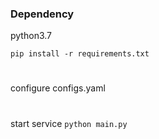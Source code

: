 ### Dependency
python3.7

`pip install -r requirements.txt`
#

configure configs.yaml
#

start service `python main.py`